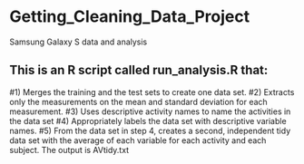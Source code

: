# Getting_Cleaning_Data_Project
Samsung Galaxy S data and analysis
## This is an R script called run_analysis.R that: 
  #1) Merges the training and the test sets to create one data set.
  #2) Extracts only the measurements on the mean and standard deviation for each measurement. 
  #3) Uses descriptive activity names to name the activities in the data set
  #4) Appropriately labels the data set with descriptive variable names. 
  #5) From the data set in step 4, creates a second, independent tidy data set with the average of each variable for each activity and each subject.
The output is AVtidy.txt
